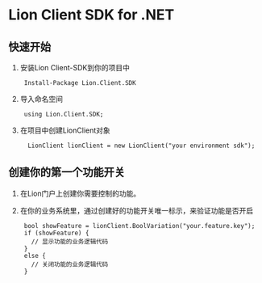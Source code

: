 Lion Client SDK for .NET 
===========================



快速开始
-----------

1. 安装Lion Client-SDK到你的项目中

        Install-Package Lion.Client.SDK

2. 导入命名空间

        using Lion.Client.SDK;

3. 在项目中创建LionClient对象

         LionClient lionClient = new LionClient("your environment sdk");

创建你的第一个功能开关
-----------------------

1. 在Lion门户上创建你需要控制的功能。
2. 在你的业务系统里，通过创建好的功能开关唯一标示，来验证功能是否开启

        
        bool showFeature = lionClient.BoolVariation("your.feature.key");
        if (showFeature) {
          // 显示功能的业务逻辑代码
        }
        else {
          // 关闭功能的业务逻辑代码
        }


